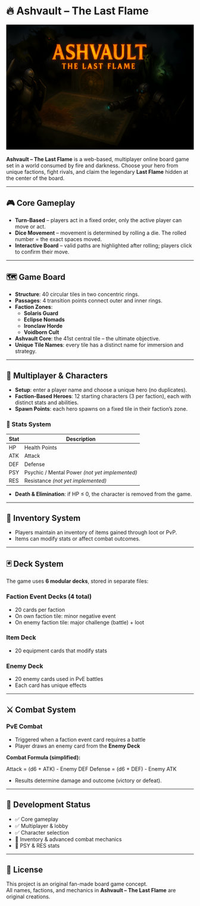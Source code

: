 # 🔥 Ashvault – The Last Flame

![Ashvault Cover](ashvault.jpg)

**Ashvault – The Last Flame** is a web-based, multiplayer online board game set in a world consumed by fire and darkness. Choose your hero from unique factions, fight rivals, and claim the legendary **Last Flame** hidden at the center of the board.

---

## 🎮 Core Gameplay

- **Turn-Based** – players act in a fixed order, only the active player can move or act.  
- **Dice Movement** – movement is determined by rolling a die. The rolled number = the exact spaces moved.  
- **Interactive Board** – valid paths are highlighted after rolling; players click to confirm their move.  

---

## 🗺️ Game Board

- **Structure**: 40 circular tiles in two concentric rings.  
- **Passages**: 4 transition points connect outer and inner rings.  
- **Faction Zones**:
  - **Solaris Guard**  
  - **Eclipse Nomads**  
  - **Ironclaw Horde**  
  - **Voidborn Cult**  
- **Ashvault Core**: the 41st central tile – the ultimate objective.  
- **Unique Tile Names**: every tile has a distinct name for immersion and strategy.  

---

## 👥 Multiplayer & Characters

- **Setup**: enter a player name and choose a unique hero (no duplicates).  
- **Faction-Based Heroes**: 12 starting characters (3 per faction), each with distinct stats and abilities.  
- **Spawn Points**: each hero spawns on a fixed tile in their faction’s zone.  

### 🧬 Stats System

| Stat | Description |
|------|-------------|
| HP   | Health Points |
| ATK  | Attack |
| DEF  | Defense |
| PSY  | Psychic / Mental Power *(not yet implemented)* |
| RES  | Resistance *(not yet implemented)* |

- **Death & Elimination**: if HP ≤ 0, the character is removed from the game.  

---

## 🎒 Inventory System

- Players maintain an inventory of items gained through loot or PvP.  
- Items can modify stats or affect combat outcomes.  

---

## 🃏 Deck System

The game uses **6 modular decks**, stored in separate files:  

### Faction Event Decks (4 total)
- 20 cards per faction  
- On own faction tile: minor negative event  
- On enemy faction tile: major challenge (battle) + loot  

### Item Deck
- 20 equipment cards that modify stats  

### Enemy Deck
- 20 enemy cards used in PvE battles  
- Each card has unique effects  

---

## ⚔️ Combat System

### PvE Combat
- Triggered when a faction event card requires a battle  
- Player draws an enemy card from the **Enemy Deck**  

**Combat Formula (simplified):**

Attack = (d6 + ATK) - Enemy DEF
Defense = (d6 + DEF) - Enemy ATK


- Results determine damage and outcome (victory or defeat).  

---

## 🚀 Development Status

- ✅ Core gameplay  
- ✅ Multiplayer & lobby  
- ✅ Character selection  
- 🚧 Inventory & advanced combat mechanics  
- 🚧 PSY & RES stats  

---

## 📜 License

This project is an original fan-made board game concept.  
All names, factions, and mechanics in **Ashvault – The Last Flame** are original creations.  


